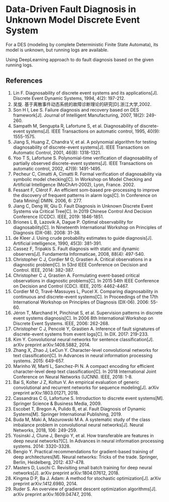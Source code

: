 # Data-Driven Fault Diagnosis in Unknown Model Discrete Event System

For a DES (modeling by complete Deterministic Finite State Automata), its model is unknown, but running logs are available. 

Using DeepLearning approach to do fault diagnosis based on the given running logs.

## References

1. Lin F. Diagnosability of discrete event systems and its applications[J]. Discrete Event Dynamic Systems, 1994, 4(2): 197-212.
2. 吴旋. 基于离散事件动态系统的故障诊断理论的研究[D].浙江大学,2002.
3. Son H I, Lee S. Failure diagnosis and recovery based on DES framework[J]. Journal of Intelligent Manufacturing, 2007, 18(2): 249-260.
4. Sampath M, Sengupta R, Lafortune S, et al. Diagnosability of discrete-event systems[J]. IEEE Transactions on automatic control, 1995, 40(9): 1555-1575.
5. Jiang S, Huang Z, Chandra V, et al. A polynomial algorithm for testing diagnosability of discrete-event systems[J]. IEEE Transactions on Automatic Control, 2001, 46(8): 1318-1321.
6. Yoo T S, Lafortune S. Polynomial-time verification of diagnosability of partially observed discrete-event systems[J]. IEEE Transactions on automatic control, 2002, 47(9): 1491-1495.
7. Pecheur C, Cimatti A, Cimatti R. Formal verification of diagnosability via symbolic model checking[C]. In Workshop on Model Checking and Artificial Intelligence (MoChArt-2002), Lyon, France. 2002.
8. Fessant F, Clérot F. An efficient som-based pre-processing to improve the discovery of frequent patterns in alarm logs[C]. In Conference on Data Mining| DMIN. 2006, 6: 277.
9. Jiang C, Deng W, Qiu D. Fault Diagnosis in Unknown Discrete Event Systems via Critical Tree[C]. In 2019 Chinese Control And Decision Conference (CCDC). IEEE, 2019: 1846-1851.
10. Briones L B, Lazovik A, Dague P. Optimal observability for diagnosability[C]. In Nineteenth International Workshop on Principles of Diagnosis (DX-08). 2008: 31-38.
11. de Kleer J. Using crude probability estimates to guide diagnosis[J]. Artificial intelligence, 1990, 45(3): 381-391.
12. Cassez F, Tripakis S. Fault diagnosis with static and dynamic observers[J]. Fundamenta Informaticae, 2008, 88(4): 497-540.
13. Christopher C J, Cordier M O, Grastien A. Critical observations in a diagnostic problem[C]. In 53rd IEEE Conference on Decision and Control. IEEE, 2014: 382-387.
14. Christopher C J, Grastien A. Formulating event-based critical observations in diagnostic problems[C]. In 2015 54th IEEE Conference on Decision and Control (CDC). IEEE, 2015: 4462-4467.
15. Cordier M O, Travé-Massuyes L, Pucel X. Comparing diagnosability in continuous and discrete-event systems[C]. In Proceedings of the 17th International Workshop on Principles of Diagnosis (DX-06). 2006: 55-60.
16. Jéron T, Marchand H, Pinchinat S, et al. Supervision patterns in discrete event systems diagnosis[C]. In 2006 8th International Workshop on Discrete Event Systems. IEEE, 2006: 262-268.
17. Christopher C J, Pencolé Y, Grastien A. Inference of fault signatures of discrete-event systems from event logs[C]. In DX. 2017: 219-233.
18. Kim Y. Convolutional neural networks for sentence classification[J]. arXiv preprint arXiv:1408.5882, 2014.
19. Zhang X, Zhao J, LeCun Y. Character-level convolutional networks for text classification[C]. In Advances in neural information processing systems. 2015: 649-657.
20. Marinho W, Martí L, Sanchez-Pi N. A compact encoding for efficient character-level deep text classification[C]. In 2018 International Joint Conference on Neural Networks (IJCNN). IEEE, 2018: 1-8.
21. Bai S, Kolter J Z, Koltun V. An empirical evaluation of generic convolutional and recurrent networks for sequence modeling[J]. arXiv preprint arXiv:1803.01271, 2018.
22. Cassandras C G, Lafortune S. Introduction to discrete event systems[M]. Springer Science & Business Media, 2009.
23. Escobet T, Bregon A, Pulido B, et al. Fault Diagnosis of Dynamic Systems[M]. Springer International Publishing, 2019.
24. Buda M, Maki A, Mazurowski M A. A systematic study of the class imbalance problem in convolutional neural networks[J]. Neural Networks, 2018, 106: 249-259.
25. Yosinski J, Clune J, Bengio Y, et al. How transferable are features in deep neural networks?[C]. In Advances in neural information processing systems. 2014: 3320-3328.
26. Bengio Y. Practical recommendations for gradient-based training of deep architectures[M]. Neural networks: Tricks of the trade. Springer, Berlin, Heidelberg, 2012: 437-478.
27. Masters D, Luschi C. Revisiting small batch training for deep neural networks[J]. arXiv preprint arXiv:1804.07612, 2018.
28. Kingma D P, Ba J. Adam: A method for stochastic optimization[J]. arXiv preprint arXiv:1412.6980, 2014.
29. Ruder S. An overview of gradient descent optimization algorithms[J]. arXiv preprint arXiv:1609.04747, 2016.
